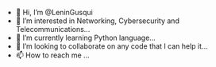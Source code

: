 - 👋 Hi, I’m @LeninGusqui
- 👀 I’m interested in Networking, Cybersecurity and Telecommunications...
- 🌱 I’m currently learning Python language...
- 💞️ I’m looking to collaborate on any code that I can help it...
- 📫 How to reach me ...

<!---
LeninGusqui/LeninGusqui is a ✨ special ✨ repository because its `README.md` (this file) appears on your GitHub profile.
You can click the Preview link to take a look at your changes.
--->
